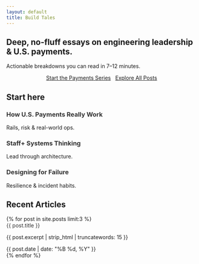 ```yaml
---
layout: default
title: Build Tales
---
```


<!-- Hero Section -->
<section class="py-16">
  <div class="mx-auto max-w-3xl text-center space-y-6">
    <h1 class="text-5xl font-bold">Deep, no-fluff essays on engineering leadership & U.S. payments.</h1>
    <p class="text-lg opacity-80">Actionable breakdowns you can read in 7–12 minutes.</p>
    <div class="flex justify-center gap-3">
      <a class="btn-primary" href="/series/payments">Start the Payments Series</a>
      <a class="btn-secondary" href="/blog">Explore All Posts</a>
    </div>
  </div>
</section>

<!-- Start Here Section -->
<section class="py-10">
  <div class="mx-auto max-w-3xl">
    <h2 class="text-2xl font-semibold mb-6">Start here</h2>
    <div class="grid sm:grid-cols-3 gap-6">
      <a class="card" href="/series/payments">
        <h3 class="font-semibold mb-2">How U.S. Payments Really Work</h3>
        <p class="opacity-80 text-sm">Rails, risk & real-world ops.</p>
      </a>
      <a class="card" href="/posts/engineering-leadership-staff-systems">
        <h3 class="font-semibold mb-2">Staff+ Systems Thinking</h3>
        <p class="opacity-80 text-sm">Lead through architecture.</p>
      </a>
      <a class="card" href="/posts/designing-for-failure">
        <h3 class="font-semibold mb-2">Designing for Failure</h3>
        <p class="opacity-80 text-sm">Resilience & incident habits.</p>
      </a>
    </div>
  </div>
</section>

<!-- Recent Articles Section -->
<section class="py-10">
  <div class="mx-auto max-w-3xl">
    <h2 class="text-2xl font-semibold mb-6">Recent Articles</h2>
    <div class="space-y-6">
      {% for post in site.posts limit:3 %}
      <article class="card">
        <a href="{{ post.url }}" class="text-xl font-semibold" style="text-decoration: none; color: #333;">{{ post.title }}</a>
        <p class="opacity-80">{{ post.excerpt | strip_html | truncatewords: 15 }}</p>
        <span class="text-sm opacity-60">{{ post.date | date: "%B %d, %Y" }}</span>
      </article>
      {% endfor %}
    </div>
  </div>
</section>

<style>
/* Custom styles for this page */
.card {
  display: block;
  text-decoration: none;
  color: inherit;
}

.card h3 {
  color: #333;
}

.card:hover {
  text-decoration: none;
}

.card:hover h3 {
  color: var(--accent);
}

.flex {
  display: flex;
}

.justify-center {
  justify-content: center;
}

.gap-3 {
  gap: 12px;
}

@media (max-width: 640px) {
  .flex {
    flex-direction: column;
    align-items: center;
  }
  
  .btn-primary,
  .btn-secondary {
    width: 100%;
    max-width: 300px;
    text-align: center;
  }
}
</style>
